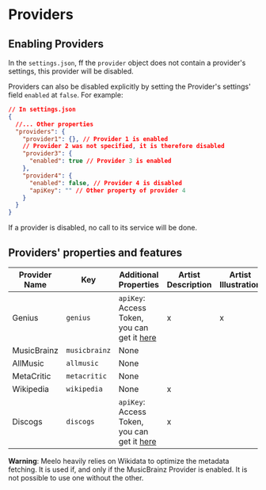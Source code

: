 # Providers

## Enabling Providers

In the `settings.json`, ff the `provider` object does not contain a provider's settings, this provider will be disabled.

Providers can also be disabled explicitly by setting the Provider's settings' field `enabled` at `false`. For example:

```json
// In settings.json
{
  //... Other properties
  "providers": {
    "provider1": {}, // Provider 1 is enabled
    // Provider 2 was not specified, it is therefore disabled
    "provider3": {
      "enabled": true // Provider 3 is enabled
    },
    "provider4": {
      "enabled": false, // Provider 4 is disabled
      "apiKey": "" // Other property of provider 4
    } 
  }
}
```

If a provider is disabled, no call to its service will be done.

## Providers' properties and features

| Provider Name | Key           | Additional Properties                                                                      | Artist Description | Artist Illustration | Album Description | Album Rating | Song Description | Song Lyrics | Release Identification | Album Genres |
|---------------|---------------|--------------------------------------------------------------------------------------------|--------------------|---------------------|-------------------|--------------|------------------|-------------|------------------------|--------------|
| Genius        | `genius`      | `apiKey`: Access Token, you can get it [here](https://genius.com/api-clients)              | x                  | x                   | x                 |              |                  | x           |                        |              |
| MusicBrainz   | `musicbrainz` | None                                                                                       |                    |                     |                   |              |                  |             |                        | x            |
| AllMusic      | `allmusic`    | None                                                                                       |                    |                     | x                 | x            |                  |             |                        |              |
| MetaCritic    | `metacritic`  | None                                                                                       |                    |                     | x                 | x            |                  |             |                        |              |
| Wikipedia     | `wikipedia`   | None                                                                                       | x                  |                     | x                 |              | x                |             |                        |              |
| Discogs       | `discogs`     | `apiKey`: Access Token, you can get it [here](https://www.discogs.com/settings/developers) | x                  |                     | x                 |              |                  |             | x                      | x            |

**Warning**: Meelo heavily relies on Wikidata to optimize the metadata fetching. It is used if, and only if the MusicBrainz Provider is enabled. It is not possible to use one without the other.
